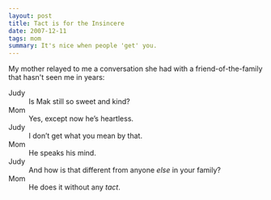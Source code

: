 ```yaml
---
layout: post
title: Tact is for the Insincere
date: 2007-12-11
tags: mom
summary: It's nice when people 'get' you.
---
```


My mother relayed to me a conversation she had with a friend-of-the-family that
hasn't seen me in years:

<dl class="dl-horizontal">
  <dt>Judy</dt><dd>Is Mak still so sweet and kind?</dd>
  <dt>Mom</dt><dd>Yes, except now he&#8217;s heartless.</dd>
  <dt>Judy</dt><dd>I don&#8217;t get what you mean by that.</dd>
  <dt>Mom</dt><dd>He speaks his mind.</dd>
  <dt>Judy</dt><dd>And how is that different from anyone <em>else</em> in your family?</dd>
  <dt>Mom</dt><dd>He does it without any <em>tact</em>.</dd>
</dl>
